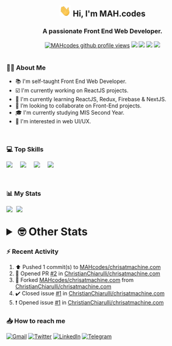 <h2 align="center"><img src="./Hi.gif" width="30px" height="30px"> Hi, I'm MAH.codes</h2>

<h3 align="center">A passionate Front End Web Developer.</h3>

<div align="center">
  <a href="#"><img src="https://komarev.com/ghpvc/?username=MAHcodes&style=for-the-badge&logo=" alt="MAHcodes github profile views" /></a>
  <a href="https://www.linux.org"><img src="https://img.shields.io/badge/OS-Linux-e06c75?style=for-the-badge&logo=linux" /></a>
	<a href="https://archlinux.org"><img src="https://img.shields.io/badge/DISTRO-Arch-56b6c2?style=for-the-badge&logo=arch-linux" /></a>
	<a href="https://dwm.suckless.org"><img src="https://img.shields.io/badge/WM-DWM-005577?style=for-the-badge&logo=dwm" /></a>
	<a href="https://neovim.io"><img src="https://img.shields.io/badge/IDE-Neovim-98c379?style=for-the-badge&logo=neovim" /></a>
</div>

<br>

### :man_technologist: About Me

- :books: I'm self-taught Front End Web Developer.
- :ballot_box_with_check: I'm currently working on ReactJS projects.
- :dart: I'm currently learning ReactJS, Redux, Firebase & NextJS.
- :eyes: I’m looking to collaborate on Front-End projects.
- :mortar_board: I'm currently studying MIS Second Year.
- :art: I'm interested in web UI/UX.

<br>

### :computer: Top Skills

<div style="display:flex;">
<img width ='36px' src ='https://raw.githubusercontent.com/rahulbanerjee26/githubAboutMeGenerator/main/icons/html.svg' />
<img width ='36px' src ='https://raw.githubusercontent.com/rahulbanerjee26/githubAboutMeGenerator/main/icons/css.svg' />
<img width ='36px' src ='https://raw.githubusercontent.com/rahulbanerjee26/githubAboutMeGenerator/main/icons/javascript.svg' />
<img width ='36px' src ='https://raw.githubusercontent.com/rahulbanerjee26/githubAboutMeGenerator/main/icons/reactjs.svg' />
</div>

<br>
<br>

### :bar_chart: My Stats

<img src="https://github-readme-stats.vercel.app/api?username=MAHcodes&show_icons=true&locale=en" width="49%" /><span style="display:inline-block;width:2%"></span><img src="https://github-readme-streak-stats.herokuapp.com/?user=MAHcodes&" width="49%" />

<br>

<details>
<summary style="font-size: 1.75rem; font-weight: bold;"><strong style="font-size: 1.75rem; font-weight: bold;"> 🤓 Other Stats </strong></summary>
<br>

<!--START_SECTION:waka-->
![Lines of code](https://img.shields.io/badge/From%20Hello%20World%20I%27ve%20Written-264%20Thousand%20lines%20of%20code-blue)

**🐱 My GitHub Data** 

> 🏆 1,128 Contributions in the Year 2022
 > 
> 📦 342.5 kB Used in GitHub's Storage 
 > 
> 💼 Opted to Hire
 > 
> 📜 25 Public Repositories 
 > 
> 🔑 7 Private Repositories  
 > 
**I'm a Night 🦉** 

```text
🌞 Morning    151 commits    ███░░░░░░░░░░░░░░░░░░░░░░   14.86% 
🌆 Daytime    249 commits    ██████░░░░░░░░░░░░░░░░░░░   24.51% 
🌃 Evening    392 commits    █████████░░░░░░░░░░░░░░░░   38.58% 
🌙 Night      224 commits    █████░░░░░░░░░░░░░░░░░░░░   22.05%

```
📅 **I'm Most Productive on Monday** 

```text
Monday       173 commits    ████░░░░░░░░░░░░░░░░░░░░░   17.03% 
Tuesday      150 commits    ███░░░░░░░░░░░░░░░░░░░░░░   14.76% 
Wednesday    126 commits    ███░░░░░░░░░░░░░░░░░░░░░░   12.4% 
Thursday     132 commits    ███░░░░░░░░░░░░░░░░░░░░░░   12.99% 
Friday       106 commits    ██░░░░░░░░░░░░░░░░░░░░░░░   10.43% 
Saturday     160 commits    ████░░░░░░░░░░░░░░░░░░░░░   15.75% 
Sunday       169 commits    ████░░░░░░░░░░░░░░░░░░░░░   16.63%

```


📊 **This Week I Spent My Time On** 

```text
⌚︎ Time Zone: Asia/Beirut

💬 Programming Languages: 
JavaScript               28 hrs 43 mins      ██████████████░░░░░░░░░░░   57.3% 
TypeScript               15 hrs 39 mins      ███████░░░░░░░░░░░░░░░░░░   31.25% 
Markdown                 1 hr 18 mins        ░░░░░░░░░░░░░░░░░░░░░░░░░   2.62% 
CSS                      1 hr 10 mins        ░░░░░░░░░░░░░░░░░░░░░░░░░   2.33% 
JSON                     37 mins             ░░░░░░░░░░░░░░░░░░░░░░░░░   1.24%

🔥 Editors: 
Neovim                   50 hrs 7 mins       █████████████████████████   100.0%

🐱‍💻 Projects: 
portfolio                23 hrs 55 mins      ████████████░░░░░░░░░░░░░   47.74% 
eeveelution              16 hrs 2 mins       ████████░░░░░░░░░░░░░░░░░   32.02% 
xerolinux.xyz            5 hrs 27 mins       ██░░░░░░░░░░░░░░░░░░░░░░░   10.89% 
Unknown Project          1 hr 11 mins        ░░░░░░░░░░░░░░░░░░░░░░░░░   2.36% 
LT                       56 mins             ░░░░░░░░░░░░░░░░░░░░░░░░░   1.89%

💻 Operating System: 
Linux                    50 hrs 7 mins       █████████████████████████   100.0%

```

**I Mostly Code in JavaScript** 

```text
JavaScript               15 repos            ██████████████░░░░░░░░░░░   55.56% 
Python                   3 repos             ██░░░░░░░░░░░░░░░░░░░░░░░   11.11% 
CSS                      2 repos             █░░░░░░░░░░░░░░░░░░░░░░░░   7.41% 
TypeScript               2 repos             █░░░░░░░░░░░░░░░░░░░░░░░░   7.41% 
HTML                     1 repo              █░░░░░░░░░░░░░░░░░░░░░░░░   3.7%

```



 Last Updated on 09/12/2022 18:42:51 UTC
<!--END_SECTION:waka-->

</details>

### :zap: Recent Activity

<!--RECENT_ACTIVITY:start-->
1. ⬆️ Pushed 1 commit(s) to [MAHcodes/chrisatmachine.com](https://github.com/MAHcodes/chrisatmachine.com)
2. 💪 Opened PR [#2](https://github.com/ChristianChiarulli/chrisatmachine.com/pull/2) in [ChristianChiarulli/chrisatmachine.com](https://github.com/ChristianChiarulli/chrisatmachine.com)
3. 🔱 Forked [MAHcodes/chrisatmachine.com](https://github.com/MAHcodes/chrisatmachine.com) from [ChristianChiarulli/chrisatmachine.com](https://github.com/ChristianChiarulli/chrisatmachine.com)
4. ✔️ Closed issue [#1](https://github.com/ChristianChiarulli/chrisatmachine.com/issues/1) in [ChristianChiarulli/chrisatmachine.com](https://github.com/ChristianChiarulli/chrisatmachine.com)
5. ❗️ Opened issue [#1](https://github.com/ChristianChiarulli/chrisatmachine.com/issues/1) in [ChristianChiarulli/chrisatmachine.com](https://github.com/ChristianChiarulli/chrisatmachine.com)
<!--RECENT_ACTIVITY:end-->

### :inbox_tray: How to reach me

[![Gmail](https://img.shields.io/badge/Gmail-D14836?style=for-the-badge&logo=gmail&logoColor=white)](mailto:mhmdalihsen102@gmail.com)
[![Twitter](https://img.shields.io/badge/Twitter-1DA1F2?style=for-the-badge&logo=twitter&logoColor=white)](https://twitter.com/MhmdAliHsen)
[![LinkedIn](https://img.shields.io/badge/LinkedIn-0077B5?style=for-the-badge&logo=linkedin&logoColor=white)](https://www.linkedin.com/in/mah-codes-66b0671b7/)
[![Telegram](https://img.shields.io/badge/Telegram-2CA5E0?style=for-the-badge&logo=telegram&logoColor=white&bgColor=black)](https://t.me/mhmdalihsen)

